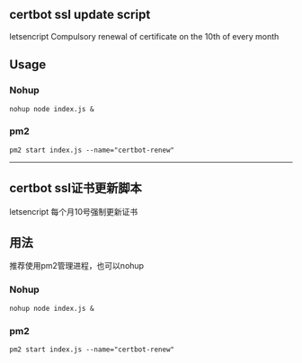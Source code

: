 ## certbot ssl update script
letsencript
Compulsory renewal of certificate on the 10th of every month

## Usage
### Nohup
```nohup node index.js &```
### pm2
```pm2 start index.js --name="certbot-renew"```

---
## certbot ssl证书更新脚本
letsencript
每个月10号强制更新证书

## 用法
推荐使用pm2管理进程，也可以nohup
### Nohup
```nohup node index.js &```
### pm2
```pm2 start index.js --name="certbot-renew"```

